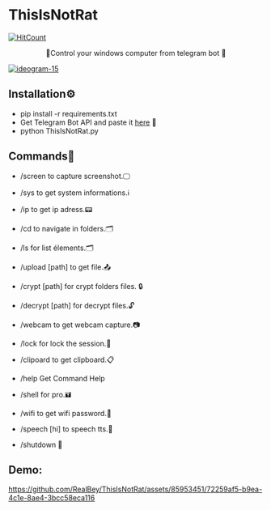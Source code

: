# ThisIsNotRat
[![HitCount](https://hits.dwyl.com/theriturajps/ThisIsNotRat.svg?style=flat&show=unique)](http://hits.dwyl.com/theriturajps/ThisIsNotRat)


<p align="center">
👀Control your windows computer from telegram bot 👀


<a href="https://ibb.co/SRWX61h"><img src="https://i.ibb.co/J50Rcbf/ideogram-15.jpg" alt="ideogram-15" border="0"></a>



## Installation⚙️

- pip install -r requirements.txt
- Get Telegram Bot API and paste it [here](https://github.com/theriturajps/ThisIsNotRat/blob/2e9b6389f5b46a2b79ff6ddcd9c1fb578e2946cb/ThisIsNotRat.py#L15) 🤖
- python ThisIsNotRat.py 



## Commands📣

- /screen to capture screenshot.🖵

- /sys to get system informations.ℹ️

- /ip to get ip adress.📟

- /cd to navigate in folders.🗂️

- /ls for list élements.🗂️

- /upload [path] to get file.📤

- /crypt [path] for crypt folders files. 🔒

- /decrypt [path] for decrypt files.🔓

- /webcam to get webcam capture.📷

- /lock for lock the session.🔑

- /clipoard to get clipboard.📋

- /help Get Command Help

- /shell for pro.🖬

- /wifi to get wifi password.📶

- /speech [hi]  to speech tts.💬

- /shutdown  🙅


## Demo:

https://github.com/RealBey/ThisIsNotRat/assets/85953451/72259af5-b9ea-4c1e-8ae4-3bcc58eca116
